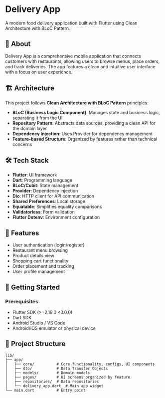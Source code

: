 # Delivery App

A modern food delivery application built with Flutter using Clean Architecture with BLoC Pattern.

## 📱 About

Delivery App is a comprehensive mobile application that connects customers with restaurants, allowing users to browse menus, place orders, and track deliveries. The app features a clean and intuitive user interface with a focus on user experience.

## 🏗️ Architecture

This project follows **Clean Architecture with BLoC Pattern** principles:

- **BLoC (Business Logic Component)**: Manages state and business logic, separating it from the UI
- **Repository Pattern**: Abstracts data sources, providing a clean API for the domain layer
- **Dependency Injection**: Uses Provider for dependency management
- **Feature-based Structure**: Organized by features rather than technical concerns

## 🛠️ Tech Stack

- **Flutter**: UI framework
- **Dart**: Programming language
- **BLoC/Cubit**: State management
- **Provider**: Dependency injection
- **Dio**: HTTP client for API communication
- **Shared Preferences**: Local storage
- **Equatable**: Simplifies equality comparisons
- **Validatorless**: Form validation
- **Flutter Dotenv**: Environment configuration

## 🌟 Features

- User authentication (login/register)
- Restaurant menu browsing
- Product details view
- Shopping cart functionality
- Order placement and tracking
- User profile management

## 🚀 Getting Started

### Prerequisites

- Flutter SDK (>=2.19.0 <3.0.0)
- Dart SDK
- Android Studio / VS Code
- Android/iOS emulator or physical device

## 📂 Project Structure

```
lib/
├── app/
│   ├── core/          # Core functionality, configs, UI components
│   ├── dto/           # Data Transfer Objects
│   ├── models/        # Domain models
│   ├── pages/         # UI screens organized by feature
│   ├── repositories/  # Data repositories
│   └── delivery_app.dart  # Main app widget
└── main.dart          # Entry point
```
